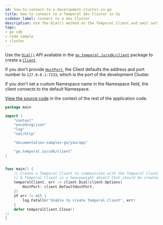 ```yaml
---
id: how-to-connect-to-a-development-cluster-in-go
title: How to connect to a Temporal dev Cluster in Go
sidebar_label: Connect to a dev Cluster
description: Use the Dial() method on the Temporal Client and omit setting any client options. If there is a local dev Cluster running, the Client will connect to it.
tags:
- go sdk
- code sample
- cluster
---
```


<!-- DO NOT EDIT THIS FILE DIRECTLY.
THIS FILE IS GENERATED from https://github.com/temporalio/documentation/blob/main/sample-apps/go/yourapp/gateway/main_dacx.go. -->

Use the [`Dial()`](https://pkg.go.dev/go.temporal.io/sdk/client#Dial) API available in the [`go.temporal.io/sdk/client`](https://pkg.go.dev/go.temporal.io/sdk/client) package to create a [`Client`](https://pkg.go.dev/go.temporal.io/sdk/client#Client).

If you don't provide [`HostPort`](https://pkg.go.dev/go.temporal.io/sdk/internal#ClientOptions), the Client defaults the address and port number to `127.0.0.1:7233`, which is the port of the development Cluster.

If you don't set a custom Namespace name in the Namespace field, the client connects to the default Namespace.

<div class="copycode-notice-container"><a href="https://github.com/temporalio/documentation/blob/main/sample-apps/go/yourapp/gateway/main_dacx.go">View the source code</a> in the context of the rest of the application code.</div>

```go
package main

import (
	"context"
	"encoding/json"
	"log"
	"net/http"

	"documentation-samples-go/yourapp"

	"go.temporal.io/sdk/client"
)


func main() {
	// Create a Temporal Client to communicate with the Temporal Cluster.
	// A Temporal Client is a heavyweight object that should be created just once per process.
	temporalClient, err := client.Dial(client.Options{
		HostPort: client.DefaultHostPort,
	})
	if err != nil {
		log.Fatalln("Unable to create Temporal Client", err)
	}
	defer temporalClient.Close()
// ...
}
```
